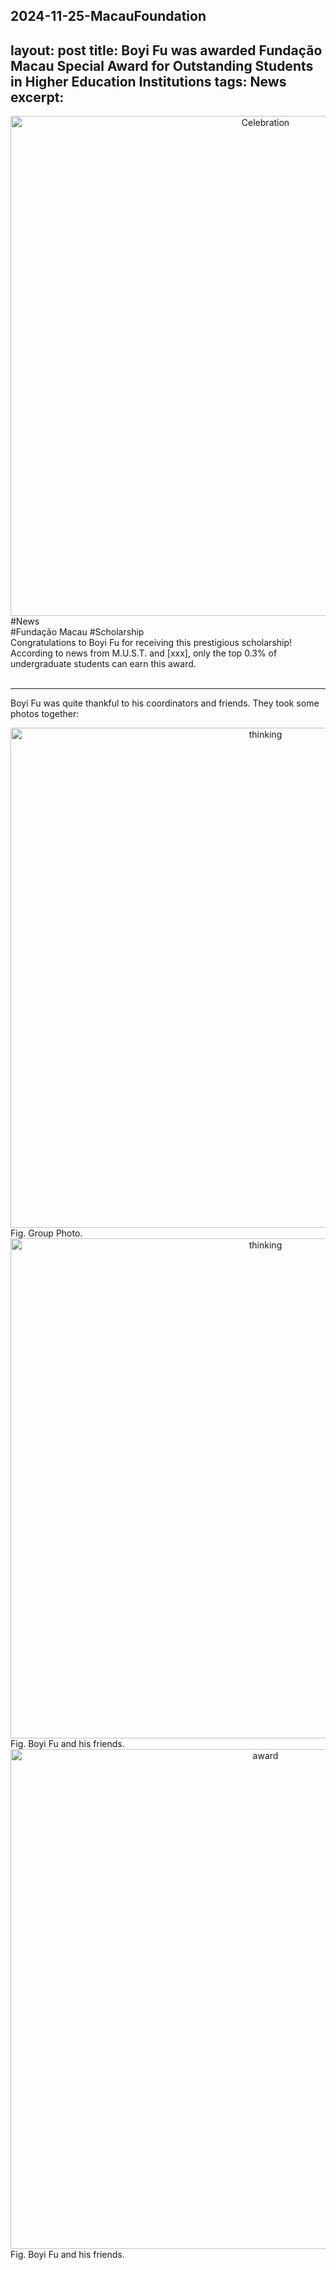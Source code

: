 2024-11-25-MacauFoundation
---
layout: post
title: Boyi Fu was awarded Fundação Macau Special Award for Outstanding Students in Higher Education Institutions
tags: News
excerpt: 
---

<div align="center">
  <img src="{{ site.baseurl }}/images/MacauFoundation/groupphoto.jpg" alt="Celebration" width="800"/>
</div>
<div class="tooltip-container-lightblue">
  <span class="text-lightblue">#News</span>
</div><div class="tooltip-container-red"><span class="text-red">#Fundação Macau</span> <span class="text-red">#Scholarship</span> </div>
Congratulations to Boyi Fu for receiving this prestigious scholarship! According to news from M.U.S.T. and [xxx], only the top 0.3% of undergraduate students can earn this award.<br/>
<br/>

---

Boyi Fu was quite thankful to his coordinators and friends. They took some photos together:

<p style="text-align: center;">
<div align="center">
  <img src="{{ site.baseurl }}/images/MacauFoundation/Elite1.jpg" alt="thinking" width="800"/>
</div>
Fig. Group Photo.

<div align="center">
  <img src="{{ site.baseurl }}/images/MacauFoundation/Elite2.jpg" alt="thinking" width="800"/>
</div>
Fig. Boyi Fu and his friends.

<div align="center">
  <img src="{{ site.baseurl }}/images/MacauFoundation/Elite3.jpg" alt="award" width="800"/>
</div>
Fig. Boyi Fu and his friends.

</p>
